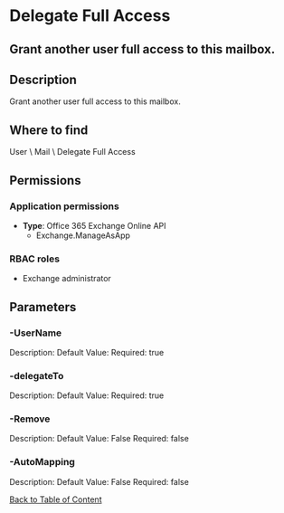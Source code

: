 # Delegate Full Access

## Grant another user full access to this mailbox.

## Description
Grant another user full access to this mailbox.

## Where to find
User \ Mail \ Delegate Full Access

## Permissions
### Application permissions
- **Type**: Office 365 Exchange Online API
  - Exchange.ManageAsApp

### RBAC roles
- Exchange administrator


## Parameters
### -UserName
Description: 
Default Value: 
Required: true

### -delegateTo
Description: 
Default Value: 
Required: true

### -Remove
Description: 
Default Value: False
Required: false

### -AutoMapping
Description: 
Default Value: False
Required: false


[Back to Table of Content](../../../README.md)

